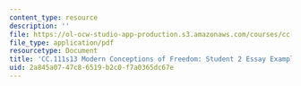 ```yaml
---
content_type: resource
description: ''
file: https://ol-ocw-studio-app-production.s3.amazonaws.com/courses/cc-111-modern-conceptions-of-freedom-spring-2013/2a845a0747c86519b2c0f7a0365dc67e_MITCC_111F12_RousseauLocke.pdf
file_type: application/pdf
resourcetype: Document
title: 'CC.111s13 Modern Conceptions of Freedom: Student 2 Essay Example'
uid: 2a845a07-47c8-6519-b2c0-f7a0365dc67e
---
```

